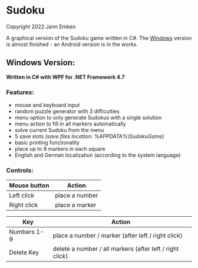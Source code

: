 # Sudoku

Copyright 2022 Jann Emken

A graphical version of the Sudoku game written in C#. The [Windows](https://github.com/q-g-j/Sudoku/tree/master/WPF) version is almost finished - an Android version is in the works.

## Windows Version:

**Written in C# with WPF for .NET Framework 4.7**

### Features:

- mouse and keyboard input
- random puzzle generator with 3 difficulties
- menu option to only generate Sudokus with a single solution
- menu action to fill in all markers automatically
- solve current Sudoku from the menu
- 5 save slots *(save files location: %APPDATA%\SudokuGame)*
- basic printing functionality
- place up to 9 markers in each square
- English and German localization (according to the system language)

### Controls:

|Mouse button|Action|
|-|-|
|Left click|place a number|
|Right click|place a marker|

|Key|Action|
|-|-|
|Numbers 1-9|place a number / marker (after left / right click)|
|Delete Key|delete a number / all markers (after left / right click)|
